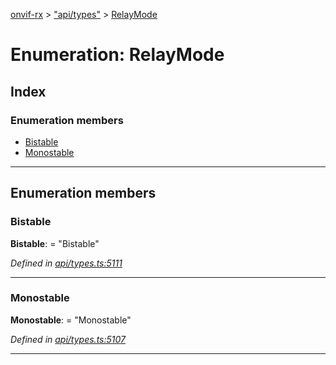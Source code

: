 [onvif-rx](../README.md) > ["api/types"](../modules/_api_types_.md) > [RelayMode](../enums/_api_types_.relaymode.md)

# Enumeration: RelayMode

## Index

### Enumeration members

* [Bistable](_api_types_.relaymode.md#bistable)
* [Monostable](_api_types_.relaymode.md#monostable)

---

## Enumeration members

<a id="bistable"></a>

###  Bistable

**Bistable**:  = "Bistable"

*Defined in [api/types.ts:5111](https://github.com/patrickmichalina/onvif-rx/blob/f117e44/src/api/types.ts#L5111)*

___
<a id="monostable"></a>

###  Monostable

**Monostable**:  = "Monostable"

*Defined in [api/types.ts:5107](https://github.com/patrickmichalina/onvif-rx/blob/f117e44/src/api/types.ts#L5107)*

___

